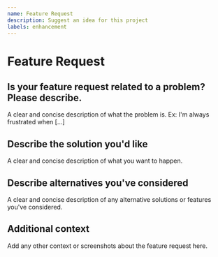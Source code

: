 ```yaml
---
name: Feature Request
description: Suggest an idea for this project
labels: enhancement
---
```


# Feature Request

## Is your feature request related to a problem? Please describe.

A clear and concise description of what the problem is. Ex: I'm always frustrated when [...]

## Describe the solution you'd like

A clear and concise description of what you want to happen.

## Describe alternatives you've considered

A clear and concise description of any alternative solutions or features you've considered.

## Additional context

Add any other context or screenshots about the feature request here.
